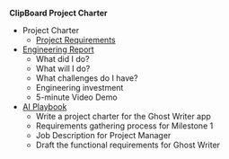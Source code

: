 **ClipBoard Project Charter**

* Project Charter
    * [Project Requirements](Requirements.md)
* [Engineering Report](Report.md)
    * What did I do?
    * What will I do?
    * What challenges do I have?
    * Engineering investment
    * 5-minute Video Demo
* [AI Playbook](AI.md)
    * Write a project charter for the Ghost Writer app
    * Requirements gathering process for Milestone 1
    * Job Description for Project Manager
    * Draft the functional requirements for Ghost Writer

